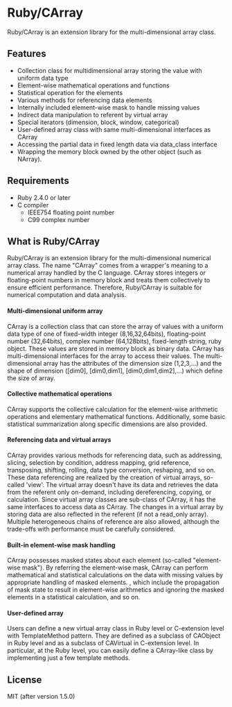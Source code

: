 Ruby/CArray
===========

Ruby/CArray is an extension library for the multi-dimensional array class.

Features
--------

* Collection class for multidimensional array storing the value with uniform data type
* Element-wise mathematical operations and functions
* Statistical operation for the elements
* Various methods for referencing data elements
* Internally included element-wise mask to handle missing values
* Indirect data manipulation to referent by virtual array 
* Special iterators (dimension, block, window, categorical)
* User-defined array class with same multi-dimensional interfaces as CArray
* Accessing the partial data in fixed length data via data_class interface
* Wrapping the memory block owned by the other object (such as NArray).

Requirements
------------

* Ruby 2.4.0 or later
* C compiler 
  + IEEE754 floating point number
  + C99 complex number

What is Ruby/CArray 
------------------

Ruby/CArray is an extension library for the multi-dimensional numerical array class. The name "CArray" comes from a wrapper's meaning to a numerical array handled by the C language. CArray stores integers or floating-point numbers in memory block and treats them collectively to ensure efficient performance. Therefore, Ruby/CArray is suitable for numerical computation and data analysis. 

#### Multi-dimensional uniform array ####

CArray is a collection class that can store the array of values with a uniform data type of one of fixed-width integer (8,16,32,64bits), floating-point number (32,64bits), complex number (64,128bits), fixed-length string, ruby object. These values are stored in memory block as binary data. CArray has multi-dimensional interfaces for the array to access their values. The multi-dimensional array has the attributes of the dimension size (1,2,3,...) and the shape of dimension ([dim0], [dim0,dim1], [dim0,dim1,dim2],...) which define the size of array. 

#### Collective mathematical operations ####

CArray supports the collective calculation for the element-wise arithmetic operations and elementary mathematical functions. Additionally, some basic statistical summarization along specific dimensions are also provided.

#### Referencing data and virtual arrays ####

CArray provides various methods for referencing data, such as addressing, slicing, selection by condition, address mapping, grid reference, transposing, shifting, rolling, data type conversion, reshaping, and so on. These data referencing are realized by the creation of virtual arrays, so-called 'view'. The virtual array doesn't have its data and retrieves the data from the referent only on-demand, including dereferencing, copying, or calculation. Since virtual array classes are sub-class of CArray, it has the same interfaces to access data as CArray. The changes in a virtual array by storing data are also reflected in the referent (if not a read_only array). Multiple heterogeneous chains of reference are also allowed, although the trade-offs with performance must be carefully considered.

#### Built-in element-wise mask handling ####

CArray possesses masked states about each element (so-called "element-wise mask"). By referring the element-wise mask, CArray can perform mathematical and statistical calculations on the data with missing values by appropriate handling of masked elements. , which include the propagation of mask state to result in element-wise arithmetics and ignoring the masked elements in a statistical calculation, and so on.

#### User-defined array ####

Users can define a new virtual array class in Ruby level or C-extension level with TemplateMethod pattern. They are defined as a subclass of CAObject in Ruby level and as a subclass of CAVirtual in C-extension level. In particular, at the Ruby level, you can easily define a CArray-like class by implementing just a few template methods.

License
-------

MIT (after version 1.5.0)

